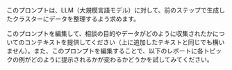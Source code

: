 このプロンプトは、LLM（大規模言語モデル）に対して、前のステップで生成したクラスターにデータを整理するよう求めます。

このプロンプトを編集して、相談の目的やデータがどのように収集されたかについてのコンテキストを提供してください（上に追加したテキストと同じでも構いません）。また、このプロンプトを編集することで、以下のレポートに各トピックの例がどのように提示されるかが変わるかどうかを試してみてください。